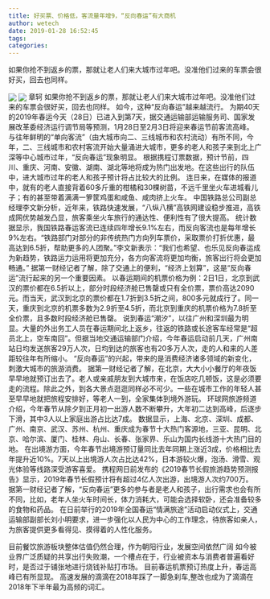 ```yaml
---
title: 好买票、价格低，客流量年增9，“反向春运”有大商机
author: wetech
date: 2019-01-28 16:52:45
tags: 
categories: 
---
```

如果你抢不到返乡的票，那就让老人们来大城市过年吧。没准他们过来的车票会很好买，回去也同样。
<!-- more -->
<img align="center" border="0" src="https://imgcdn.yicai.com/uppics/images/2019/01/a7d274f5b133ad8ad7af882ac65f2d3f.jpg" />
<img align="center" border="0" src="https://imgcdn.yicai.com/uppics/images/2019/01/6868fc3072b4f19f63c39d19499f0ead.jpg" />
章轲
如果你抢不到返乡的票，那就让老人们来大城市过年吧。没准他们过来的车票会很好买，回去也同样。
如今，这种“反向春运”越来越流行。
为期40天的2019年春运今天（28日）已进入到第7天，据交通运输部运输服务司、国家发展改革委经济运行调节局等预测，1月28日至2月3日将迎来春运节前客流高峰。
与往年鲜明的“单向客流”（由大城市向二、三线城市和农村流动）有所不同，今年，二、三线城市和农村客流开始大量涌进大城市，更多的老人和孩子来到北上广深等中心城市过年，“反向春运”现象明显。
根据携程订票数据，预计节前，四川、重庆、河南、安徽、湖南、湖北等地将成为热门出发地。在这些出行的队伍中，进大城市过年的老人和孩子预计将占比较大的比例。
连日来，在媒体的报道中，就有的老人直接背着60多斤重的柑橘和30棵树苗，不远千里坐火车进城看儿子；有的甚至带着满满一箩筐鸡蛋和咸鱼、咸肉挤上火车。
中国铁路总公司副总经理李文新分析，近年来，铁路快速发展，“八纵八横”高铁网建设稳步推进，高铁成网优势越发凸显，旅客乘坐火车旅行的通达性、便利性有了很大提高。
统计数据显示，我国铁路春运客流已连续四年增长9.1%左右，而反向客流也是每年增长9%左右。“铁路部门对部分的非传统热门方向列车票价，采取票价打折优惠，最高达到6.5折，帮助更多的人团聚。”李文新表示：“我们也希望、也乐见反向春运成为新趋势，铁路运力运用将更加充分，各方向客流将更加均衡，旅客出行将会更加畅通。”
据第一财经记者了解，除了交通上的便利，“经济上划算”，这是“反向春运”流行起来的另一个重要因素。
以春运期间的机票价格为例：2日1日，北京到武汉的票价都在6.5折以上，部分时段经济舱已售罄或只有全价票，票价高达2090元。而当天，武汉到北京的票价都在1.7折到3.5折之间，800多元就成行了。同一天，重庆到北京的机票多数为2.9折至4.5折，而北京到重庆的机票价格为7.8折至全价票，且多数时段经济舱已售罄。
说到春运“潮汐”，以往广州和深圳最为明显。大量的外出务工人员在春运期间北上返乡，往返的铁路或长途客车经常是“超员北上，空车南回”。但据当地交通运输部门介绍，今年春运启动前几天，广州南站日均发送旅客29万人次，日均到达的旅客也有20多万人次，走的人和来的人差距较往年有所缩小。
“反向春运”的兴起，带来的是消费经济诸多领域的新变化，刺激大城市的旅游消费。
据第一财经记者了解，在北京，大大小小餐厅的年夜饭早早地就预订出去了。老人或亲戚朋友到大城市来，在饭店吃几顿饭，这是必须要走的流程。除此之外，到各大景点逛逛同样必不可少。一些在城市工作的年轻人甚至早早地就把旅程安排好，等老人一到，全家集体到境外游玩。
环球网旅游频道介绍，今年春节从除夕到正月初一出游人数不断攀升，大年初二达到高峰，后逐步下滑，其中3人以上家庭出游占比达7成。
数据显示，上海、北京、深圳、成都、广州、南京、武汉、苏州、杭州、重庆成为春节十大热门客源地，三亚、昆明、北京、哈尔滨、厦门、桂林、舟山、长春、张家界、乐山为国内长线游十大热门目的地。
在出境游方面，今年春节出境游预订量同比去年同期上涨近3成，价格相比去年提升近10%。7天以上出境游人次占比达42%，日本游较火爆，泡汤、滑雪、观光体验等线路深受游客喜爱。
携程网日前发布的《2019春节长假旅游趋势预测报告》显示，2019年春节长假预计将有超过4亿人次出游，出境游人次约700万。
据第一财经记者了解，“反向春运”更多的参与者是老人和孩子，出行需求也会有所不同，比如，老年人坐火车时间长，体力消耗大，可能会选择软卧，还会准备较多的食物和药品。
在日前举行的2019年全国春运“情满旅途”活动启动仪式上，交通运输部副部长刘小明要求，进一步强化以人民为中心的工作理念，待旅客如亲人，为旅客提供更多看得见、摸得着的人性化服务。
 
 
目前餐饮旅游板块整体估值仍然合理，作为朝阳行业，发展空间依然广阔
如今被业界广泛质疑的共享出行失败潮，一个槽点在于，行业被资本与消费者普遍看好时，是否过于铺张地进行烧钱补贴打市场。
目前春运机票预订热度上升，春运高峰已有所显现。
高速发展的滴滴在2018年踩了一脚急刹车,整改也成为了滴滴在2018年下半年最为高频的词汇。
